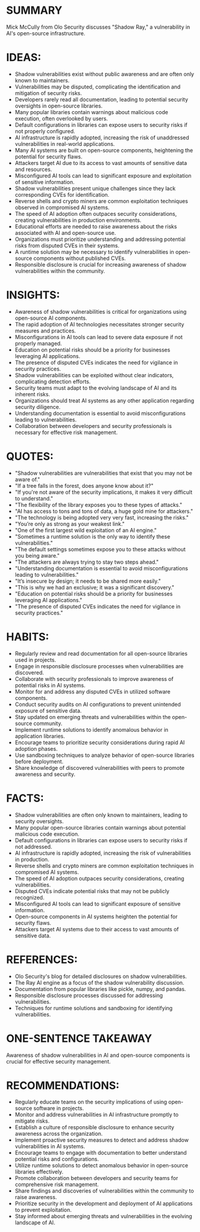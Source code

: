 # SUMMARY
Mick McCully from Olo Security discusses "Shadow Ray," a vulnerability in AI's open-source infrastructure.

# IDEAS:
- Shadow vulnerabilities exist without public awareness and are often only known to maintainers.
- Vulnerabilities may be disputed, complicating the identification and mitigation of security risks.
- Developers rarely read all documentation, leading to potential security oversights in open-source libraries.
- Many popular libraries contain warnings about malicious code execution, often overlooked by users.
- Default configurations in libraries can expose users to security risks if not properly configured.
- AI infrastructure is rapidly adopted, increasing the risk of unaddressed vulnerabilities in real-world applications.
- Many AI systems are built on open-source components, heightening the potential for security flaws.
- Attackers target AI due to its access to vast amounts of sensitive data and resources.
- Misconfigured AI tools can lead to significant exposure and exploitation of sensitive information.
- Shadow vulnerabilities present unique challenges since they lack corresponding CVEs for identification.
- Reverse shells and crypto miners are common exploitation techniques observed in compromised AI systems.
- The speed of AI adoption often outpaces security considerations, creating vulnerabilities in production environments.
- Educational efforts are needed to raise awareness about the risks associated with AI and open-source use.
- Organizations must prioritize understanding and addressing potential risks from disputed CVEs in their systems.
- A runtime solution may be necessary to identify vulnerabilities in open-source components without published CVEs.
- Responsible disclosure is crucial for increasing awareness of shadow vulnerabilities within the community.

# INSIGHTS:
- Awareness of shadow vulnerabilities is critical for organizations using open-source AI components.
- The rapid adoption of AI technologies necessitates stronger security measures and practices.
- Misconfigurations in AI tools can lead to severe data exposure if not properly managed.
- Education on potential risks should be a priority for businesses leveraging AI applications.
- The presence of disputed CVEs indicates the need for vigilance in security practices.
- Shadow vulnerabilities can be exploited without clear indicators, complicating detection efforts.
- Security teams must adapt to the evolving landscape of AI and its inherent risks.
- Organizations should treat AI systems as any other application regarding security diligence.
- Understanding documentation is essential to avoid misconfigurations leading to vulnerabilities.
- Collaboration between developers and security professionals is necessary for effective risk management.

# QUOTES:
- "Shadow vulnerabilities are vulnerabilities that exist that you may not be aware of."
- "If a tree falls in the forest, does anyone know about it?"
- "If you're not aware of the security implications, it makes it very difficult to understand."
- "The flexibility of the library exposes you to these types of attacks."
- "AI has access to tons and tons of data, a huge gold mine for attackers."
- "The technology is being adopted very very fast, increasing the risks."
- "You’re only as strong as your weakest link."
- "One of the first largest wild exploitation of an AI engine."
- "Sometimes a runtime solution is the only way to identify these vulnerabilities."
- "The default settings sometimes expose you to these attacks without you being aware."
- "The attackers are always trying to stay two steps ahead."
- "Understanding documentation is essential to avoid misconfigurations leading to vulnerabilities."
- "It’s insecure by design; it needs to be shared more easily."
- "This is why we had an exclusive; it was a significant discovery."
- "Education on potential risks should be a priority for businesses leveraging AI applications."
- "The presence of disputed CVEs indicates the need for vigilance in security practices."

# HABITS:
- Regularly review and read documentation for all open-source libraries used in projects.
- Engage in responsible disclosure processes when vulnerabilities are discovered.
- Collaborate with security professionals to improve awareness of potential risks in AI systems.
- Monitor for and address any disputed CVEs in utilized software components.
- Conduct security audits on AI configurations to prevent unintended exposure of sensitive data.
- Stay updated on emerging threats and vulnerabilities within the open-source community.
- Implement runtime solutions to identify anomalous behavior in application libraries.
- Encourage teams to prioritize security considerations during rapid AI adoption phases.
- Use sandboxing techniques to analyze behavior of open-source libraries before deployment.
- Share knowledge of discovered vulnerabilities with peers to promote awareness and security.

# FACTS:
- Shadow vulnerabilities are often only known to maintainers, leading to security oversights.
- Many popular open-source libraries contain warnings about potential malicious code execution.
- Default configurations in libraries can expose users to security risks if not addressed.
- AI infrastructure is rapidly adopted, increasing the risk of vulnerabilities in production.
- Reverse shells and crypto miners are common exploitation techniques in compromised AI systems.
- The speed of AI adoption outpaces security considerations, creating vulnerabilities.
- Disputed CVEs indicate potential risks that may not be publicly recognized.
- Misconfigured AI tools can lead to significant exposure of sensitive information.
- Open-source components in AI systems heighten the potential for security flaws.
- Attackers target AI systems due to their access to vast amounts of sensitive data.

# REFERENCES:
- Olo Security's blog for detailed disclosures on shadow vulnerabilities.
- The Ray AI engine as a focus of the shadow vulnerability discussion.
- Documentation from popular libraries like pickle, numpy, and pandas.
- Responsible disclosure processes discussed for addressing vulnerabilities.
- Techniques for runtime solutions and sandboxing for identifying vulnerabilities.

# ONE-SENTENCE TAKEAWAY
Awareness of shadow vulnerabilities in AI and open-source components is crucial for effective security management.

# RECOMMENDATIONS:
- Regularly educate teams on the security implications of using open-source software in projects.
- Monitor and address vulnerabilities in AI infrastructure promptly to mitigate risks.
- Establish a culture of responsible disclosure to enhance security awareness across the organization.
- Implement proactive security measures to detect and address shadow vulnerabilities in AI systems.
- Encourage teams to engage with documentation to better understand potential risks and configurations.
- Utilize runtime solutions to detect anomalous behavior in open-source libraries effectively.
- Promote collaboration between developers and security teams for comprehensive risk management.
- Share findings and discoveries of vulnerabilities within the community to raise awareness.
- Prioritize security in the development and deployment of AI applications to prevent exploitation.
- Stay informed about emerging threats and vulnerabilities in the evolving landscape of AI.